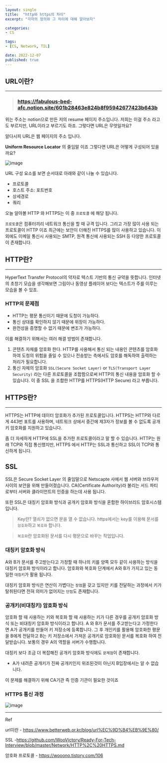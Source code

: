 ```yaml
---
layout: single
title:  "http와 https의 차이"
excerpt: "각자의 정의와 그 차이에 대해 알아보자"

categories:
- CS

tags:
- [CS, Network, TIL]

date: 2022-12-07
published: true
---
```

## URL이란?
---

> ### https://fabulous-bed-afc.notion.site/601b28463e824b8f95942677423b643b

위는 주소는 notion으로 만든 저의 resume 페이지 주소입니다.
저희는 이걸 주소 라고도 부르지만, URL이라고 부르기도 하죠.
그렇다면 URL은 무엇일까요?

알다시피 URL은 웹 페이지의 주소 입니다.

<b>Uniform Resource Locator</b> 의 줄임말 이죠
그렇다면 URL은 어떻게 구성되어 있을까요?

![image](https://user-images.githubusercontent.com/101924720/206135137-1c18149f-b96f-414b-adb8-44a667f9fbc6.png)

URL 구성 요소를 보면 순서대로 아래와 같이 나눌 수 있습니다.
- 프로토콜
- 호스트 주소: 포트번호
- 상세경로
- 쿼리

오늘 알아볼 HTTP 와 HTTPS는 이 중 `프로토콜` 에 해당 됩니다.

`프로토콜`은 컴퓨터끼리 네트워크 통신을 할 때 규격 입니다. 그리고 가장 많이 사용 되는 프로토콜이 HTTP 이죠 최근에는 보안이 더해진 HTTPS를 많이 사용하고 있습니다.
이 외에도 이메일 통신시 사용되는 SMTP, 원격 통신에 사용되는 SSH 등 다양한 프로토콜이 존재합니다.

## HTTP란?
---
HyperText Transfer Protocol의 약자로 텍스트 기반의 통신 규약을 뜻합니다.
인터넷의 초창기 모습을 생각해보면 그림이나 동영상 플레이어 보다는 텍스트가 주를 이루는 모습을 볼 수 있죠.

### HTTP의 문제점

- HTTP는 평문 통신이기 때문에 도청이 가능하다.
- 통신 상대를 확인하지 않기 때문에 위장이 가능하다.
- 완전성을 증명할 수 없기 때문에 변조가 가능하다.

이를 해결하기 위해서는 여러 해결 방법이 존재합니다.

1. 콘텐츠 자체를 암호화 한다. HTTP를 사용해서 통신 되는 내용인 콘텐츠를 암호화 하여 도청의 위험을 줄일 수 있으나 전송받는 측에서도 암호를 해독하여 출력하는 처리가 필요합니다.
2. 통신 자체의 암호화 `SSL(Secure Socket Layer)` or `TLS(Transport Layer Security)` 라는 다른 프로토콜을 조합함으로써 HTTP의 통신 내용을 암호화 할 수 있습니다. 이 중 SSL 을 조합한 HTTP를 HTTPS(HTTP Secure) 라고 부릅니다.

## HTTPS란?
---
HTTPS는 HTTP에 데이터 암호화가 추가된 프로토콜입니다. HTTPS는 HTTP와 다르게 443번 포트를 사용하며, 네트워크 상에서 중간에 제3자가 정보를 볼 수 없도록 공개키 암호화를 지원하고 있습니다.

좀 더 자세하게 HTTP에 SSL을 추가한 프로토콜이라고 말 할 수 있습니다. HTTP는 원래 TCP와 직접 통신했지만, HTTPS 에서 HTTP는 SSL과 통신하고 SSL이 TCP와 통신하게 됩니다.

## SSL

SSL은 Secure Socket Layer 의 줄임말으로 Netscapte 사에서 웹 서버와 브라우저 사이의 보안을 위해 만들어졌습니다. CA(Certificate Authority)라 불리는 서드 파티로부터 서버와 클라이언트의 인증을 하는데 사용 됩니다.

또한 SSL은 대칭키 암호화 방식과 공개키 암호화 방식을 혼합한 하이브리드 암호시스템입니다.

> Key란?
> 열쇠가 없으면 문을 열 수 없습니다. https에서는 key를 이용해 문서를 `암호화`하고 `복호화` 합니다.

> `복호화`란 암호화된 문서를 다시 평문으로 바꾸는 작업입니다.
### 대칭키 암호화 방식

A와 B가 문서를 주고받는다고 가정할 때 하나의 키를 양쪽 모두 같이 사용하는 방식을 대칭키 암호화 방식이라고 합니다.
암호화와 복호화 단계에서 A와 B가 가지고 있는 동일한 `대칭키`가 활용 됩니다.

대칭키 암호화 방식은 연산이 가볍다는 `장점`을 갖고 있지만 키를 전달하는 과정에서 키가 탈취된다면 전혀 의미가 없어지는 `단점`도 존재합니다.

### 공개키(비대칭키) 암호화 방식

암호화 할 때 사용하는 키와 복호화 할 때 사용하는 키가 다른 경우를 공개키 암호화 방식 또는 비대칭키 암호화 방식이라고 합니다. 
A 와 B가 문서를 주고받는다고 가정한다면 A가 공개키를 만들어 키 저장소에 등록합니다. 그 후 개인키를 활용해 암호화한 평문을 B에게 전달하고 B는 키 저장소에서 가져온 공개키로 암호화된 문서를 복호화 하여 전달받습니다. 보통의 경우 A의 역할을 서버가 수행합니다.

대칭키 보다 조금 더 복잡해진 공개키 암호화 방식에도 `문제점`이 존재합니다.

- A가 내려준 공개키가 진짜 공개키인지 위조된것이 아닌지 B입장에서는 알 수 없습니다.

이 문제를 해결하기 위해 CA기관 즉 인증 기관이 필요한 것이죠

### HTTPS 통신 과정

![image](https://user-images.githubusercontent.com/101924720/206482489-b937e89a-7a79-4662-8c8d-baf771537d93.png)


---

Ref

url이란 - https://www.betterweb.or.kr/blog/url%EC%9D%B4%EB%9E%80/

SSL -https://github.com/WooVictory/Ready-For-Tech-Interview/blob/master/Network/HTTP%2C%20HTTPS.md

암호화 프로토콜 - https://wooono.tistory.com/106